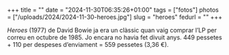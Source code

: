 +++
title = ""
date = "2024-11-30T06:35:26+01:00"
tags = ["fotos"]
photos = ["/uploads/2024/2024-11-30-heroes.jpg"]
slug = "heroes"
fedurl = ""
+++

*Heroes* (1977) de David Bowie ja era un clàssic quan vaig comprar l’LP per correu en octubre de 1985. Jo encara no havia fet divuit anys. 449 pessetes + 110 per despeses d’enviament = 559 pessetes (3,36 €).

<img alt="" src="/uploads/2024/2024-11-30-heroes.jpg" alt="Imatge escanejada de l’albarà de Discoplay amb el número de comanda, la data 17.10.1985, el número de referència i el preu de l’LP Heroes de David Bowie.">
